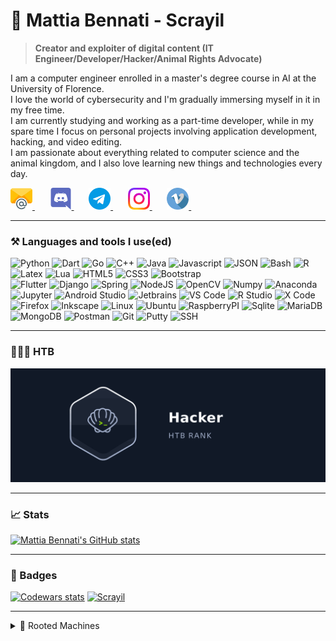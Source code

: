 # 🌱 Mattia Bennati - Scrayil
> **Creator and exploiter of digital content (IT Engineer/Developer/Hacker/Animal Rights Advocate)**

I am a computer engineer enrolled in a master's degree course in AI at the University of Florence.  
I love the world of cybersecurity and I'm gradually immersing myself in it in my free time.  
I am currently studying and working as a part-time developer, while in my spare time I focus on personal projects 
involving application development, hacking, and video editing.  
I am passionate about everything related to computer science and the animal kingdom, and I also love learning new things 
and technologies every day.

<a href="mailto:mattia.bennati@mailbox.org">
  <img src="data/social/email.png" width="35px" height="35px">
</a>&nbsp;&nbsp;&nbsp;&nbsp;&nbsp;
<a href="https://discordapp.com/users/481689811619545101">
  <img src="data/social/discord.png" width="35px" height="35px">
</a>&nbsp;&nbsp;&nbsp;&nbsp;&nbsp;
<a href="https://t.me/Scrayil">
  <img src="data/social/telegram.png" width="35px" height="35px">
</a>&nbsp;&nbsp;&nbsp;&nbsp;&nbsp;
<a href="https://www.instagram.com/mattia.bennati/">
  <img src="data/social/instagram.png" width="35px" height="35px">
</a>&nbsp;&nbsp;&nbsp;&nbsp;&nbsp;
<a href="https://vimeo.com/user135105416">
  <img src="data/social/vimeo.png" width="35px" height="35px">
</a>&nbsp;&nbsp;&nbsp;&nbsp;&nbsp;

---
### ⚒️ Languages and tools I use(ed)
<div class="languages">
    <img alt="Python" width="30px" src="https://cdn.jsdelivr.net/gh/devicons/devicon@latest/icons/python/python-original.svg" />
    <img alt="Dart" width="30px" src="https://cdn.jsdelivr.net/gh/devicons/devicon@latest/icons/dart/dart-original.svg" />
    <img alt="Go" width="30px" src="https://cdn.jsdelivr.net/gh/devicons/devicon@latest/icons/go/go-original.svg" />
    <img alt="C++" width="30px" src="https://cdn.jsdelivr.net/gh/devicons/devicon@latest/icons/cplusplus/cplusplus-original.svg" />
    <img alt="Java" width="30px" src="https://cdn.jsdelivr.net/gh/devicons/devicon@latest/icons/java/java-original.svg" />
    <img alt="Javascript" width="30px" src="https://cdn.jsdelivr.net/gh/devicons/devicon@latest/icons/javascript/javascript-original.svg" />
    <img alt="JSON" width="30px" src="https://cdn.jsdelivr.net/gh/devicons/devicon@latest/icons/json/json-original.svg" />
    <img alt="Bash" width="30px" src="https://cdn.jsdelivr.net/gh/devicons/devicon@latest/icons/bash/bash-original.svg" />
    <img alt="R" width="30px" src="https://cdn.jsdelivr.net/gh/devicons/devicon@latest/icons/r/r-original.svg" />
    <img alt="Latex" width="30px" src="https://cdn.jsdelivr.net/gh/devicons/devicon@latest/icons/latex/latex-original.svg" />
    <img alt="Lua" width="30px" src="https://cdn.jsdelivr.net/gh/devicons/devicon@latest/icons/lua/lua-original.svg" />
    <img alt="HTML5" width="30px" src="https://cdn.jsdelivr.net/gh/devicons/devicon@latest/icons/html5/html5-original.svg" />
    <img alt="CSS3" width="30px" src="https://cdn.jsdelivr.net/gh/devicons/devicon@latest/icons/css3/css3-original.svg" />
    <img alt="Bootstrap" width="30px" src="https://cdn.jsdelivr.net/gh/devicons/devicon@latest/icons/bootstrap/bootstrap-original.svg" />
</div>
<div class="tools">
    <img alt="Flutter" width="30px" src="https://cdn.jsdelivr.net/gh/devicons/devicon@latest/icons/flutter/flutter-original.svg" />
    <img alt="Django" width="30px" src="https://cdn.jsdelivr.net/gh/devicons/devicon@latest/icons/django/django-plain.svg" />
    <img alt="Spring" width="30px" src="https://cdn.jsdelivr.net/gh/devicons/devicon@latest/icons/spring/spring-original.svg" />
    <img alt="NodeJS" width="30px" src="https://cdn.jsdelivr.net/gh/devicons/devicon@latest/icons/nodejs/nodejs-original.svg" />
    <img alt="OpenCV" width="30px" src="https://cdn.jsdelivr.net/gh/devicons/devicon@latest/icons/opencv/opencv-original.svg" />
    <img alt="Numpy" width="30px" src="https://cdn.jsdelivr.net/gh/devicons/devicon@latest/icons/numpy/numpy-original.svg" />
    <img alt="Anaconda" width="30px" src="https://cdn.jsdelivr.net/gh/devicons/devicon@latest/icons/anaconda/anaconda-original.svg" />
    <img alt="Jupyter" width="30px" src="https://cdn.jsdelivr.net/gh/devicons/devicon@latest/icons/jupyter/jupyter-original.svg" />
    <img alt="Android Studio" width="30px" src="https://cdn.jsdelivr.net/gh/devicons/devicon@latest/icons/androidstudio/androidstudio-original.svg" />
    <img alt="Jetbrains" width="30px" src="https://cdn.jsdelivr.net/gh/devicons/devicon@latest/icons/jetbrains/jetbrains-original.svg" />
    <img alt="VS Code" width="30px" src="https://cdn.jsdelivr.net/gh/devicons/devicon@latest/icons/vscode/vscode-original.svg" />
    <img alt="R Studio" width="30px" src="https://cdn.jsdelivr.net/gh/devicons/devicon@latest/icons/rstudio/rstudio-original.svg" />
    <img alt="X Code" width="30px" src="https://cdn.jsdelivr.net/gh/devicons/devicon@latest/icons/xcode/xcode-original.svg" />
    <img alt="Firefox" width="30px" src="https://cdn.jsdelivr.net/gh/devicons/devicon@latest/icons/firefox/firefox-original.svg" />
    <img alt="Inkscape" width="30px" src="https://cdn.jsdelivr.net/gh/devicons/devicon@latest/icons/inkscape/inkscape-original.svg" /> 
    <img alt="Linux" width="30px" src="https://cdn.jsdelivr.net/gh/devicons/devicon@latest/icons/linux/linux-original.svg" />
    <img alt="Ubuntu" width="30px" src="https://cdn.jsdelivr.net/gh/devicons/devicon@latest/icons/ubuntu/ubuntu-original.svg" />
    <img alt="RaspberryPI" width="30px" src="https://cdn.jsdelivr.net/gh/devicons/devicon@latest/icons/raspberrypi/raspberrypi-original.svg" />
    <img alt="Sqlite" width="30px" src="https://cdn.jsdelivr.net/gh/devicons/devicon@latest/icons/sqlite/sqlite-original.svg" />
    <img alt="MariaDB" width="30px" src="https://cdn.jsdelivr.net/gh/devicons/devicon@latest/icons/mariadb/mariadb-original.svg" />
    <img alt="MongoDB" width="30px" src="https://cdn.jsdelivr.net/gh/devicons/devicon@latest/icons/mongodb/mongodb-original.svg" />
    <img alt="Postman" width="30px" src="https://cdn.jsdelivr.net/gh/devicons/devicon@latest/icons/postman/postman-original.svg" />
    <img alt="Git" width="30px" src="https://cdn.jsdelivr.net/gh/devicons/devicon@latest/icons/git/git-plain.svg" />
    <img alt="Putty" width="30px" src="https://cdn.jsdelivr.net/gh/devicons/devicon@latest/icons/putty/putty-original.svg" />
    <img alt="SSH" width="30px" src="https://cdn.jsdelivr.net/gh/devicons/devicon@latest/icons/ssh/ssh-original.svg" />
</div>

---
### 👨🏻‍💻 HTB
[![HTB Rank](data/htb/htb_rank.gif)](https://app.hackthebox.com/profile/498656)
<!-- CURRENTLY DISABLED AN REPLACED BY THE RANK'S ANIMATION -->  
<!--
<a href="https://app.hackthebox.com/profile/498656">
  <div class="row">
        <img src="data/htb/rank_animation_frame.png" width="32.4%" alt="HTB Rank">
        <img src="data/htb/rank_progress.png" width="32.4%" alt="Rank Progress">
        <img src="data/htb/ownership.png" width="32.4%" alt="HTB Rank">
    </div>
    <div class="row">
        <img src="data/htb/global_rank.png" width="24.4%" alt="HTB Rank">
        <img src="data/htb/final_score.png" width="18%" alt="HTB Rank">
        <img src="data/htb/user_owns.png" width="18%" alt="HTB Rank">
        <img src="data/htb/system_owns.png" width="18%" alt="HTB Rank">
        <img src="data/htb/respect.png" width="18%" alt="HTB Rank">
    </div>
</a>
-->

---
### 📈 Stats
[![Mattia Bennati's GitHub stats](https://github-readme-stats.vercel.app/api?username=Scrayil&theme=onedark&ivate=true&count_private=true&show_icons=true)](https://github.com/Scrayil/)

---
### 🪪 Badges
[![Codewars stats](https://www.codewars.com/users/Scrayil/badges/large)](https://www.codewars.com/users/Scrayil)  [![Scrayil](https://www.hackthebox.eu/badge/image/498656)](https://app.hackthebox.com/profile/498656)

---
<details>
    <summary>🎯 Rooted Machines</summary>
<!-- HTB Activities-Start --><br>
    <img src="https://labs.hackthebox.com//storage/avatars/defa149ea7e259a4709a03a5825e970d_thumb.png" alt="Return" />
    <img src="https://labs.hackthebox.com//storage/avatars/60dc190c4c015cfe3a3aef9b5afca254_thumb.png" alt="Legacy" />
    <img src="https://labs.hackthebox.com//storage/avatars/8e9f11a3cceeb4f69e659ed31347cc77_thumb.png" alt="Instant" />
    <img src="https://labs.hackthebox.com//storage/avatars/b8f3d660af2d3ed0929eb119e33526cf_thumb.png" alt="Chemistry" />
    <img src="https://labs.hackthebox.com//storage/avatars/833a3b1f7f96b5708d19b6de084c3201_thumb.png" alt="Support" />
    <img src="https://labs.hackthebox.com//storage/avatars/3ec233f1bf70b096a66f8a452e7cd52f_thumb.png" alt="PermX" />
    <img src="https://labs.hackthebox.com//storage/avatars/b7d9a9b075fd49c8509866fe24f58dbb_thumb.png" alt="GreenHorn" />
    <img src="https://labs.hackthebox.com//storage/avatars/0011f6725aed869f8683589cb08c90d0_thumb.png" alt="Sea" />
    <img src="https://labs.hackthebox.com//storage/avatars/f96160a20e9cf0138885238444b47404_thumb.png" alt="Sightless" />
    <img src="https://labs.hackthebox.com//storage/avatars/4291edf91628b7c378a58084318a70c1_thumb.png" alt="EvilCUPS" />
    <img src="https://labs.hackthebox.com//storage/avatars/e4ec7d8504fdb58b5e6b7ddc82aafc77_thumb.png" alt="Horizontall" />
    <img src="https://labs.hackthebox.com//storage/avatars/a30c60e20eb764fd28e72c60be5fa693_thumb.png" alt="Shoppy" />
    <img src="https://labs.hackthebox.com//storage/avatars/52e97c6ca888644478ddcadfcd9f8be5_thumb.png" alt="Photobomb" />
    <img src="https://labs.hackthebox.com//storage/avatars/b08c77f48a671ddc1947d8570b75f6e6_thumb.png" alt="MetaTwo" />
    <img src="https://labs.hackthebox.com//storage/avatars/2b64823934eb46f2c531a0b650a03d60_thumb.png" alt="Squashed" />
    <img src="https://labs.hackthebox.com//storage/avatars/3adcfd6093f8ddb4dffe8422da6377c8_thumb.png" alt="Precious" />
    <img src="https://labs.hackthebox.com//storage/avatars/a010711f8d3e7c20068ff13d267203cc_thumb.png" alt="Nunchucks" />
    <img src="https://labs.hackthebox.com//storage/avatars/e2e239f39430cf597202497d910b82b8_thumb.png" alt="Validation" />
    <img src="https://labs.hackthebox.com//storage/avatars/a24c032885e56a17a6c74cc58b63e8f4_thumb.png" alt="BountyHunter" />
    <img src="https://labs.hackthebox.com//storage/avatars/e3c542ada4b134e29e534e3081ef9650_thumb.png" alt="Previse" />
    <img src="https://labs.hackthebox.com//storage/avatars/52e077ae40899ab8b024afd51cb29b1c_thumb.png" alt="Blue" />
    <img src="https://labs.hackthebox.com//storage/avatars/3fa8184483e279369b81becafbac9dee_thumb.png" alt="Netmon" />
    <img src="https://labs.hackthebox.com//storage/avatars/59f03a24178dbb2bdc94968c201e21f8_thumb.png" alt="Jerry" />
    <img src="https://labs.hackthebox.com//storage/avatars/fb2d9f98400e3c802a0d7145e125c4ff_thumb.png" alt="Lame" />
    <img src="https://labs.hackthebox.com//storage/avatars/2c3df5ec98bea78159400b5b4f6474ab_thumb.png" alt="Explore" />
    <img src="https://labs.hackthebox.com//storage/avatars/70ea3357a2d090af11a0953ec8717e90_thumb.png" alt="Cap" />
    <img src="https://labs.hackthebox.com//storage/avatars/110fe6608793064cf171080150ebd0dc_thumb.png" alt="Knife" />
    <img src="https://labs.hackthebox.com//storage/avatars/131dbaba68b169bd5ff59ac09420b09f_thumb.png" alt="Heist" />
    <img src="https://labs.hackthebox.com//storage/avatars/5b00db157dbbd7099ff6c0ef10f910ea_thumb.png" alt="OpenAdmin" />
    <img src="https://labs.hackthebox.com//storage/avatars/efef52a0fb63d9c8db0ab6e50cb6ac79_thumb.png" alt="Shocker" />
    <img src="https://labs.hackthebox.com//storage/avatars/6ce5fcdd63f07a5ce91d0b8e4579b163_thumb.png" alt="Traverxec" />
    <img src="https://labs.hackthebox.com//storage/avatars/7dedecb452597150647e73c2dd6c24c7_thumb.png" alt="Forest" />
    <img src="https://labs.hackthebox.com//storage/avatars/ca06c447787b38ec940eb55d5c54b14c_thumb.png" alt="Writeup" />
    <img src="https://labs.hackthebox.com//storage/avatars/4256f259c8ac66a3eda11206371eaf8b_thumb.png" alt="Armageddon" />
</details>

